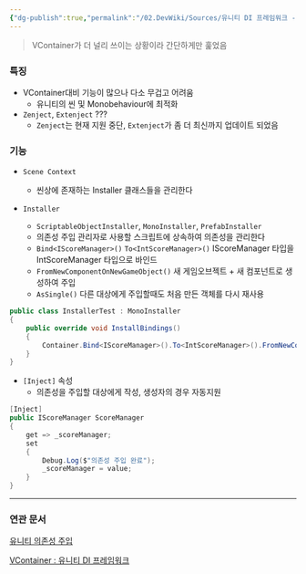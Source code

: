 ```yaml
---
{"dg-publish":true,"permalink":"/02.DevWiki/Sources/유니티 DI 프레임워크 - Zenject, Extenject/","noteIcon":""}
---
```


> VContainer가 더 널리 쓰이는 상황이라 간단하게만 훑었음

### 특징
- VContainer대비 기능이 많으나 다소 무겁고 어려움
    - 유니티의 씬 및 Monobehaviour에 최적화
- `Zenject`, `Extenject` ???
    - `Zenject`는 현재 지원 중단, `Extenject`가 좀 더 최신까지 업데이트 되었음

### 기능
- `Scene Context`
    - 씬상에 존재하는 Installer 클래스들을 관리한다
    
- `Installer`
    
    - `ScriptableObjectInstaller`, `MonoInstaller`, `PrefabInstaller`
    - 의존성 주입 관리자로 사용할 스크립트에 상속하여 의존성을 관리한다
	- `Bind<IScoreManager>()` `To<IntScoreManager>()` IScoreManager 타입을 IntScoreManager 타입으로 바인드
	- `FromNewComponentOnNewGameObject()` 새 게임오브젝트 + 새 컴포넌트로 생성하여 주입
	- `AsSingle()` 다른 대상에게 주입할때도 처음 만든 객체를 다시 재사용

```csharp
public class InstallerTest : MonoInstaller
{
	public override void InstallBindings()
	{
		Container.Bind<IScoreManager>().To<IntScoreManager>().FromNewComponentOnNewGameObject().AsSingle();
	}
}
```

- `[Inject]` 속성
    - 의존성을 주입할 대상에게 작성, 생성자의 경우 자동지원
```csharp
[Inject]
public IScoreManager ScoreManager
{
	get => _scoreManager;
	set
	{
		Debug.Log($"의존성 주입 완료");
		_scoreManager = value;
	}
}
```
        

---

### 연관 문서

[유니티 의존성 주입](https://www.notion.so/17f858a4236480f989c4e367614b723d?pvs=21)

[VContainer : 유니티 DI 프레임워크](https://www.notion.so/VContainer-DI-194858a4236480ceb821e6e9dc292a7f?pvs=21)
